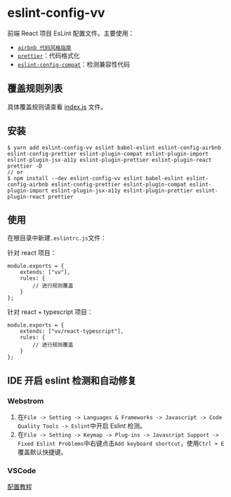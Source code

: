 # eslint-config-vv

前端 React 项目 EsLint 配置文件。主要使用：

- [`airbnb 代码风格指南`](https://github.com/airbnb/javascript)
- [`prettier`](https://prettier.io)：代码格式化
- [`eslint-config-compat`](https://github.com/amilajack/eslint-plugin-compat#readme)：检测兼容性代码

## 覆盖规则列表

具体覆盖规则请查看 [index.js](./index.js) 文件。

## 安装

````
$ yarn add eslint-config-vv eslint babel-eslint eslint-config-airbnb eslint-config-prettier eslint-plugin-compat eslint-plugin-import eslint-plugin-jsx-a11y eslint-plugin-prettier eslint-plugin-react prettier -D
// or
$ npm install --dev eslint-config-vv eslint babel-eslint eslint-config-airbnb eslint-config-prettier eslint-plugin-compat eslint-plugin-import eslint-plugin-jsx-a11y eslint-plugin-prettier eslint-plugin-react prettier
````

## 使用

在根目录中新建`.eslintrc.js`文件：

针对 react 项目：

````
module.exports = {
    extends: ["vv"],
    rules: {
        // 进行规则覆盖
    }
};
````

针对 react + typescript 项目：

````
module.exports = {
    extends: ["vv/react-typescript"],
    rules: {
        // 进行规则覆盖
    }
};
````

## IDE 开启 eslint 检测和自动修复

### Webstrom

1. 在`File -> Setting -> Languages & Frameworks -> Javascript -> Code Quality Tools -> Eslint`中开启 Eslint 检测。
2. 在`File -> Setting -> Keymap -> Plug-ins -> Javascript Support -> Fixed Eslint Problems`中右键点击`Add keyboard shortcut`，使用`Ctrl + E`覆盖默认快捷键。

### VSCode

[配置教程](https://segmentfault.com/a/1190000009077086)